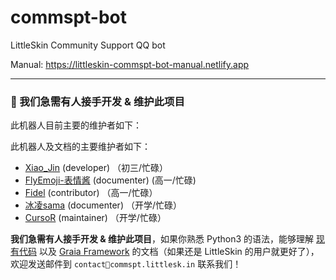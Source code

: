 # commspt-bot
LittleSkin Community Support QQ bot

Manual: <https://littleskin-commspt-bot-manual.netlify.app>

---

<h3>📣 我们急需有人接手开发 & 维护此项目</h3>

此机器人目前主要的维护者如下：

此机器人及文档的主要维护者如下：
- [Xiao\_Jin](https://github.com/jinzhijie) (developer) （初三/忙碌）
- [FlyEmoji\-表情酱](https://github.com/FLYEMOJ1) (documenter) (高一/忙碌)
- [Fidel](https://github.com/Fidelxyz) (contributor) （高一/忙碌）
- [冰凌sama](https://github.com/bingling-sama) (documenter) （开学/忙碌）
- [CursoR](https://github.com/CursoR-S) (maintainer) （开学/忙碌）

**我们急需有人接手开发 & 维护此项目**，如果你熟悉 Python3 的语法，能够理解 [现有代码](https://github.com/LittleSkinCommspt/commspt-bot) 以及 [Graia Framework](https://github.com/GraiaProject/Application) 的文档（如果还是 LittleSkin 的用户就更好了），欢迎发送邮件到 `contact📧commspt.littlesk.in` 联系我们！
